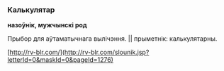 ### Калькулятар
**назоўнік, мужчынскі род**

Прыбор для аўтаматычнага вылічэння. || прыметнік: калькулятарны.

<a rel="author">[http://rv-blr.com/](http://rv-blr.com/slounik.jsp?letterId=0&maskId=0&pageId=1276)</a>
